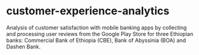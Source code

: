 # customer-experience-analytics
Analysis of customer satisfaction with mobile banking apps by collecting and processing user reviews from the Google Play Store for three Ethiopian banks: Commercial Bank of Ethiopia (CBE), Bank of Abyssinia (BOA) and Dashen Bank.
